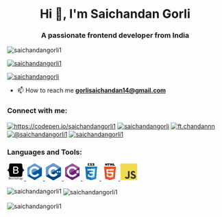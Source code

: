 <h1 align="center">Hi 👋, I'm Saichandan Gorli</h1>
<h3 align="center">A passionate frontend developer from India</h3>

<p align="left"> <img src="https://komarev.com/ghpvc/?username=saichandangorli1&label=Profile%20views&color=0e75b6&style=flat" alt="saichandangorli1" /> </p>

<p align="left"> <a href="https://github.com/ryo-ma/github-profile-trophy"><img src="https://github-profile-trophy.vercel.app/?username=saichandangorli1" alt="saichandangorli1" /></a> </p>

<p align="left"> <a href="https://twitter.com/saichandangorli" target="blank"><img src="https://img.shields.io/twitter/follow/saichandangorli?logo=twitter&style=for-the-badge" alt="saichandangorli" /></a> </p>

- 📫 How to reach me **gorlisaichandan14@gmail.com**

<h3 align="left">Connect with me:</h3>
<p align="left">
<a href="https://codepen.io/https://codepen.io/saichandangorli1" target="blank"><img align="center" src="https://raw.githubusercontent.com/rahuldkjain/github-profile-readme-generator/master/src/images/icons/Social/codepen.svg" alt="https://codepen.io/saichandangorli1" height="30" width="40" /></a>
<a href="https://twitter.com/saichandangorli" target="blank"><img align="center" src="https://raw.githubusercontent.com/rahuldkjain/github-profile-readme-generator/master/src/images/icons/Social/twitter.svg" alt="saichandangorli" height="30" width="40" /></a>
<a href="https://instagram.com/@ft.chandannn" target="blank"><img align="center" src="https://raw.githubusercontent.com/rahuldkjain/github-profile-readme-generator/master/src/images/icons/Social/instagram.svg" alt="ft.chandannn" height="30" width="40" /></a>
<a href="https://www.codechef.com/users/@saichandangorli1" target="blank"><img align="center" src="https://cdn.jsdelivr.net/npm/simple-icons@3.1.0/icons/codechef.svg" alt="@saichandangorli1" height="30" width="40" /></a>
<a href="https://discord.gg/saichandangorli1" target="blank"><img align="center" src="https://raw.githubusercontent.com/rahuldkjain/github-profile-readme-generator/master/src/images/icons/Social/discord.svg" alt="saichandangorli1" height="30" width="40" /></a>
</p>

<h3 align="left">Languages and Tools:</h3>
<p align="left"> <a href="https://getbootstrap.com" target="_blank" rel="noreferrer"> <img src="https://raw.githubusercontent.com/devicons/devicon/master/icons/bootstrap/bootstrap-plain-wordmark.svg" alt="bootstrap" width="40" height="40"/> </a> <a href="https://www.cprogramming.com/" target="_blank" rel="noreferrer"> <img src="https://raw.githubusercontent.com/devicons/devicon/master/icons/c/c-original.svg" alt="c" width="40" height="40"/> </a> <a href="https://www.w3schools.com/cpp/" target="_blank" rel="noreferrer"> <img src="https://raw.githubusercontent.com/devicons/devicon/master/icons/cplusplus/cplusplus-original.svg" alt="cplusplus" width="40" height="40"/> </a> <a href="https://www.w3schools.com/cs/" target="_blank" rel="noreferrer"> <img src="https://raw.githubusercontent.com/devicons/devicon/master/icons/csharp/csharp-original.svg" alt="csharp" width="40" height="40"/> </a> <a href="https://www.w3schools.com/css/" target="_blank" rel="noreferrer"> <img src="https://raw.githubusercontent.com/devicons/devicon/master/icons/css3/css3-original-wordmark.svg" alt="css3" width="40" height="40"/> </a> <a href="https://www.w3.org/html/" target="_blank" rel="noreferrer"> <img src="https://raw.githubusercontent.com/devicons/devicon/master/icons/html5/html5-original-wordmark.svg" alt="html5" width="40" height="40"/> </a> <a href="https://developer.mozilla.org/en-US/docs/Web/JavaScript" target="_blank" rel="noreferrer"> <img src="https://raw.githubusercontent.com/devicons/devicon/master/icons/javascript/javascript-original.svg" alt="javascript" width="40" height="40"/> </a> </p>

<p><img align="left" src="https://github-readme-stats.vercel.app/api/top-langs?username=saichandangorli1&show_icons=true&locale=en&layout=compact" alt="saichandangorli1" /></p>

<p>&nbsp;<img align="center" src="https://github-readme-stats.vercel.app/api?username=saichandangorli1&show_icons=true&locale=en" alt="saichandangorli1" /></p>

<p><img align="center" src="https://github-readme-streak-stats.herokuapp.com/?user=saichandangorli1&" alt="saichandangorli1" /></p>
